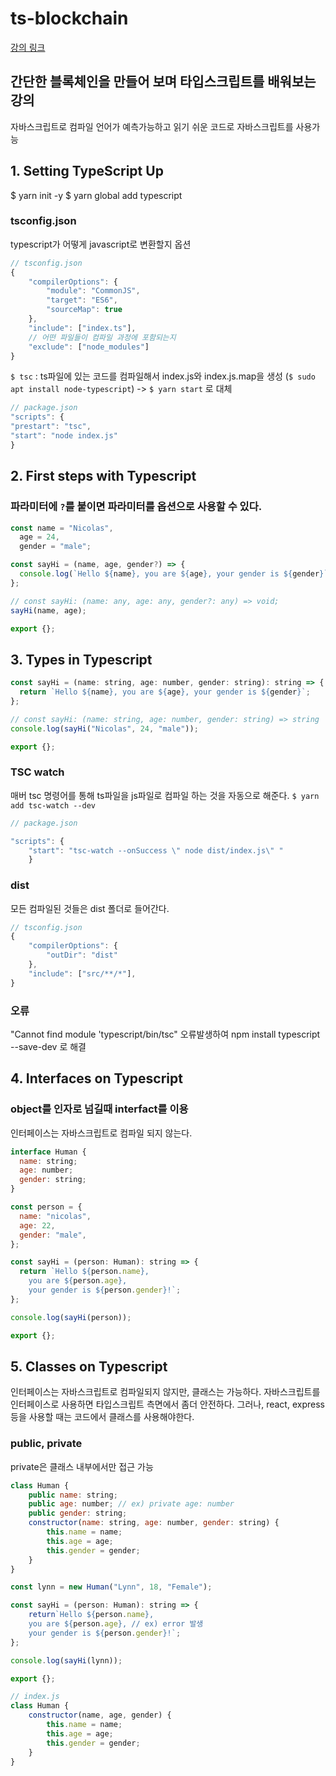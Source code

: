 # ts-blockchain

[강의 링크](https://www.youtube.com/watch?v=7wAhwv2Rbxw&list=PLAIAppF7linDYmY78NgUIlE9Qv-j4z0wU&index=1)

## 간단한 블록체인을 만들어 보며 타입스크립트를 배워보는 강의

자바스크립트로 컴파일
언어가 예측가능하고 읽기 쉬운 코드로 자바스크립트를 사용가능

## 1. Setting TypeScript Up

$ yarn init -y
$ yarn global add typescript

### tsconfig.json

typescript가 어떻게 javascript로 변환할지 옵션

```js
// tsconfig.json
{
    "compilerOptions": {
        "module": "CommonJS",
        "target": "ES6",
        "sourceMap": true
    },
    "include": ["index.ts"],
    // 어떤 파일들이 컴파일 과정에 포함되는지
    "exclude": ["node_modules"]
}
```

`$ tsc` : ts파일에 있는 코드를 컴파일해서 index.js와 index.js.map을 생성
(`$ sudo apt install node-typescript`)
-> `$ yarn start` 로 대체

```js
// package.json
"scripts": {
"prestart": "tsc",
"start": "node index.js"
}
```

## 2. First steps with Typescript

### 파라미터에 `?`를 붙이면 파라미터를 옵션으로 사용할 수 있다.

```js
const name = "Nicolas",
  age = 24,
  gender = "male";

const sayHi = (name, age, gender?) => {
  console.log(`Hello ${name}, you are ${age}, your gender is ${gender}`);
};

// const sayHi: (name: any, age: any, gender?: any) => void;
sayHi(name, age);

export {};
```

## 3. Types in Typescript

```js
const sayHi = (name: string, age: number, gender: string): string => {
  return `Hello ${name}, you are ${age}, your gender is ${gender}`;
};

// const sayHi: (name: string, age: number, gender: string) => string
console.log(sayHi("Nicolas", 24, "male"));

export {};
```

### TSC watch

매버 tsc 명령어를 통해 ts파일을 js파일로 컴파일 하는 것을 자동으로 해준다.
`$ yarn add tsc-watch --dev`

```js
// package.json

"scripts": {
    "start": "tsc-watch --onSuccess \" node dist/index.js\" "
    }
```

### dist

모든 컴파일된 것들은 dist 폴더로 들어간다.

```js
// tsconfig.json
{
    "compilerOptions": {
        "outDir": "dist"
    },
    "include": ["src/**/*"],
}
```

### 오류

"Cannot find module 'typescript/bin/tsc" 오류발생하여 npm install typescript --save-dev 로 해결

## 4. Interfaces on Typescript

### object를 인자로 넘길때 interfact를 이용

인터페이스는 자바스크립트로 컴파일 되지 않는다.

```js
interface Human {
  name: string;
  age: number;
  gender: string;
}

const person = {
  name: "nicolas",
  age: 22,
  gender: "male",
};

const sayHi = (person: Human): string => {
  return `Hello ${person.name},
    you are ${person.age},
    your gender is ${person.gender}!`;
};

console.log(sayHi(person));

export {};
```

## 5. Classes on Typescript

인터페이스는 자바스크립트로 컴파일되지 않지만, 클래스는 가능하다.
자바스크립트를 인터페이스로 사용하면 타입스크립트 측면에서 좀더 안전하다.
그러나, react, express 등을 사용할 때는 코드에서 클래스를 사용해야한다.

### public, private

private은 클래스 내부에서만 접근 가능

```js
class Human {
    public name: string;
    public age: number; // ex) private age: number
    public gender: string;
    constructor(name: string, age: number, gender: string) {
        this.name = name;
        this.age = age;
        this.gender = gender;
    }
}

const lynn = new Human("Lynn", 18, "Female");

const sayHi = (person: Human): string => {
    return`Hello ${person.name},
    you are ${person.age}, // ex) error 발생
    your gender is ${person.gender}!`;
};

console.log(sayHi(lynn));

export {};

// index.js
class Human {
    constructor(name, age, gender) {
        this.name = name;
        this.age = age;
        this.gender = gender;
    }
}
```
